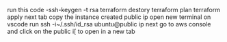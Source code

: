 run this code
-ssh-keygen -t rsa
terraform destory
terraform plan
terraform apply
next tab
copy the instance created public ip
open new terminal on vscode  run 
ssh -i~/.ssh/id_rsa ubuntu@public ip
next go to aws console and click on the public i[ to open in a new tab
